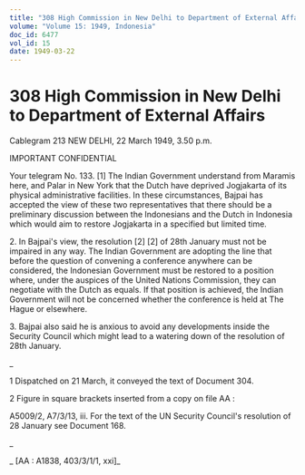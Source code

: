 ```yaml
---
title: "308 High Commission in New Delhi to Department of External Affairs"
volume: "Volume 15: 1949, Indonesia"
doc_id: 6477
vol_id: 15
date: 1949-03-22
---
```


# 308 High Commission in New Delhi to Department of External Affairs

Cablegram 213 NEW DELHI, 22 March 1949, 3.50 p.m.

IMPORTANT CONFIDENTIAL

Your telegram No. 133. [1] The Indian Government understand from Maramis here, and Palar in New York that the Dutch have deprived Jogjakarta of its physical administrative facilities. In these circumstances, Bajpai has accepted the view of these two representatives that there should be a preliminary discussion between the Indonesians and the Dutch in Indonesia which would aim to restore Jogjakarta in a specified but limited time.

2\. In Bajpai's view, the resolution [2] [2] of 28th January must not be impaired in any way. The Indian Government are adopting the line that before the question of convening a conference anywhere can be considered, the Indonesian Government must be restored to a position where, under the auspices of the United Nations Commission, they can negotiate with the Dutch as equals. If that position is achieved, the Indian Government will not be concerned whether the conference is held at The Hague or elsewhere.

3\. Bajpai also said he is anxious to avoid any developments inside the Security Council which might lead to a watering down of the resolution of 28th January.

_

1 Dispatched on 21 March, it conveyed the text of Document 304.

2 Figure in square brackets inserted from a copy on file AA :

A5009/2, A7/3/13, iii. For the text of the UN Security Council's resolution of 28 January see Document 168.

_

_ [AA : A1838, 403/3/1/1, xxi]_
